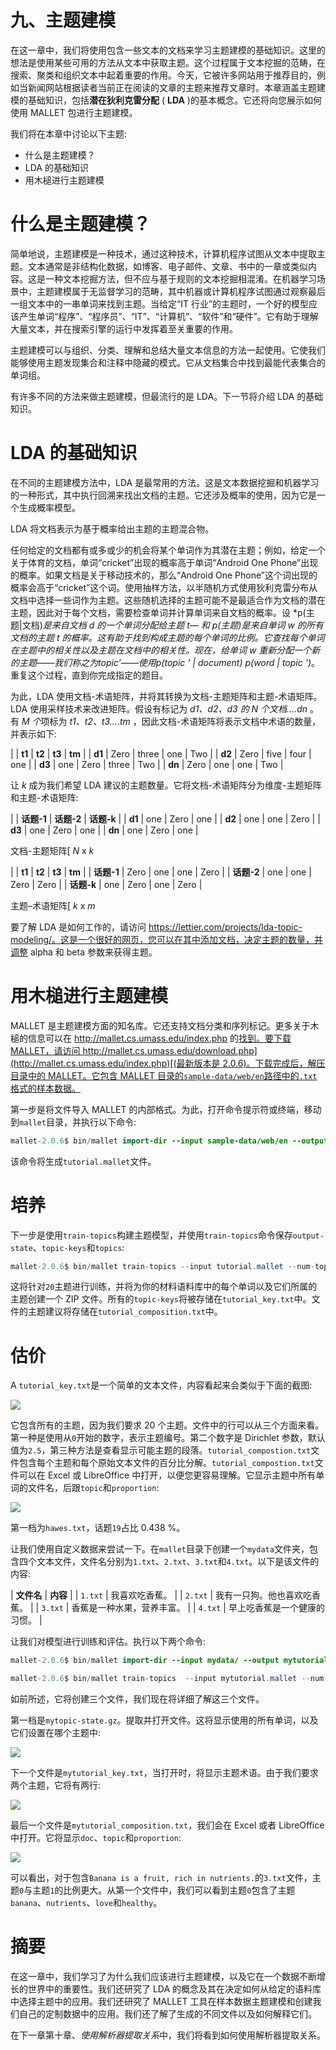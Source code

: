 

# 九、主题建模

在这一章中，我们将使用包含一些文本的文档来学习主题建模的基础知识。这里的想法是使用某些可用的方法从文本中获取主题。这个过程属于文本挖掘的范畴，在搜索、聚类和组织文本中起着重要的作用。今天，它被许多网站用于推荐目的，例如当新闻网站根据读者当前正在阅读的文章的主题来推荐文章时。本章涵盖主题建模的基础知识，包括**潜在狄利克雷分配** ( **LDA** )的基本概念。它还将向您展示如何使用 MALLET 包进行主题建模。

我们将在本章中讨论以下主题:

*   什么是主题建模？
*   LDA 的基础知识
*   用木槌进行主题建模



# 什么是主题建模？

简单地说，主题建模是一种技术，通过这种技术，计算机程序试图从文本中提取主题。文本通常是非结构化数据，如博客、电子邮件、文章、书中的一章或类似内容。这是一种文本挖掘方法，但不应与基于规则的文本挖掘相混淆。在机器学习场景中，主题建模属于无监督学习的范畴，其中机器或计算机程序试图通过观察最后一组文本中的一串单词来找到主题。当给定“IT 行业”的主题时，一个好的模型应该产生单词“程序”、“程序员”、“IT”、“计算机”、“软件”和“硬件”。它有助于理解大量文本，并在搜索引擎的运行中发挥着至关重要的作用。

主题建模可以与组织、分类、理解和总结大量文本信息的方法一起使用。它使我们能够使用主题发现集合和注释中隐藏的模式。它从文档集合中找到最能代表集合的单词组。

有许多不同的方法来做主题建模，但最流行的是 LDA。下一节将介绍 LDA 的基础知识。



# LDA 的基础知识

在不同的主题建模方法中，LDA 是最常用的方法。这是文本数据挖掘和机器学习的一种形式，其中执行回溯来找出文档的主题。它还涉及概率的使用，因为它是一个生成概率模型。

LDA 将文档表示为基于概率给出主题的主题混合物。

任何给定的文档都有或多或少的机会将某个单词作为其潜在主题；例如，给定一个关于体育的文档，单词“cricket”出现的概率高于单词“Android One Phone”出现的概率。如果文档是关于移动技术的，那么“Android One Phone”这个词出现的概率会高于“cricket”这个词。使用抽样方法，以半随机方式使用狄利克雷分布从文档中选择一些词作为主题。这些随机选择的主题可能不是最适合作为文档的潜在主题，因此对于每个文档，需要检查单词并计算单词来自文档的概率。设 *p(主题|文档)*是来自文档 *d* 的一个单词分配给主题 *t—* 和 *p(主题)*是来自单词 *w* 的所有文档的主题 *t* 的概率。这有助于找到构成主题的每个单词的比例。它查找每个单词在主题中的相关性以及主题在文档中的相关性。现在，给单词 *w* 重新分配一个新的主题——我们称之为*topic’——*使用*p(topic ' | document)* p(word | topic ')*。重复这个过程，直到你完成指定的题目。

为此，LDA 使用文档-术语矩阵，并将其转换为文档-主题矩阵和主题-术语矩阵。LDA 使用采样技术来改进矩阵。假设有标记为 *d1、d2、d3 的 *N* 个文档....dn* 。有 *M 个*项标为 *t1、t2、t3....tm* ，因此文档-术语矩阵将表示文档中术语的数量，并表示如下:

|  | **t1** | **t2** | **t3** | **tm** |
| **d1** | Zero | three | one | Two |
| **d2** | Zero | five | four | one |
| **d3** | one | Zero | three | Two |
| **dn** | Zero | one | one | Two |

让 *k* 成为我们希望 LDA 建议的主题数量。它将文档-术语矩阵分为维度-主题矩阵和主题-术语矩阵:

|  | **话题-1** | **话题-2** | **话题-k** |
| **d1** | one | Zero | one |
| **d2** | one | one | Zero |
| **d3** | one | Zero | one |
| **dn** | one | Zero | one |

文档-主题矩阵[ *N* x *k*

|  | **t1** | **t2** | **t3** | **tm** |
| **话题-1** | Zero | one | one | Zero |
| **话题-2** | one | one | Zero | Zero |
| **话题-k** | one | Zero | one | Zero |

主题–术语矩阵[ *k* x *m*

要了解 LDA 是如何工作的，请访问 https://lettier.com/projects/lda-topic-modeling/。这是一个很好的网页，您可以在其中添加文档，决定主题的数量，并调整 alpha 和 beta 参数来获得主题。



# 用木槌进行主题建模

MALLET 是主题建模方面的知名库。它还支持文档分类和序列标记。更多关于木槌的信息可以在 http://mallet.cs.umass.edu/index.php 的[找到。要下载 MALLET，请访问 http://mallet.cs.umass.edu/download.php](http://mallet.cs.umass.edu/index.php)[(最新版本是 2.0.6)。下载完成后，解压目录中的 MALLET。它包含 MALLET 目录的`sample-data/web/en`路径中的`.txt`格式的样本数据。](http://mallet.cs.umass.edu/download.php)

第一步是将文件导入 MALLET 的内部格式。为此，打开命令提示符或终端，移动到`mallet`目录，并执行以下命令:

```java
mallet-2.0.6$ bin/mallet import-dir --input sample-data/web/en --output tutorial.mallet --keep-sequence --remove-stopwords
```

该命令将生成`tutorial.mallet`文件。



# 培养

下一步是使用`train-topics`构建主题模型，并使用`train-topics`命令保存`output-state`、`topic-keys`和`topics`:

```java
mallet-2.0.6$ bin/mallet train-topics --input tutorial.mallet --num-topics 20 --output-state topic-state.gz --output-topic-keys tutorial_keys.txt --output-doc-topics tutorial_compostion.txt
```

这将针对`20`主题进行训练，并将为你的材料语料库中的每个单词以及它们所属的主题创建一个 ZIP 文件。所有的`topic-keys`将被存储在`tutorial_key.txt`中。文件的主题建议将存储在`tutorial_composition.txt`中。



# 估价

A `tutorial_key.txt`是一个简单的文本文件，内容看起来会类似于下面的截图:

![](img/00035.jpeg)

它包含所有的主题，因为我们要求 20 个主题。文件中的行可以从三个方面来看。第一种是使用从`0`开始的数字，表示主题编号。第二个数字是 Dirichlet 参数，默认值为`2.5`，第三种方法是查看显示可能主题的段落。`tutorial_compostion.txt`文件包含每个主题和每个原始文本文件的百分比分解。`tutorial_compostion.txt`文件可以在 Excel 或 LibreOffice 中打开，以便您更容易理解。它显示主题中所有单词的文件名，后跟`topic`和`proportion`:

![](img/00036.jpeg)

第一档为`hawes.txt`，话题`19`占比 0.438 %。

让我们使用自定义数据来尝试一下。在`mallet`目录下创建一个`mydata`文件夹，包含四个文本文件，文件名分别为`1.txt`、`2.txt`、`3.txt`和`4.txt`。以下是该文件的内容:

| **文件名** | **内容** |
| `1.txt` | 我喜欢吃香蕉。 |
| `2.txt` | 我有一只狗。他也喜欢吃香蕉。 |
| `3.txt` | 香蕉是一种水果，营养丰富。 |
| `4.txt` | 早上吃香蕉是一个健康的习惯。 |

让我们对模型进行训练和评估。执行以下两个命令:

```java
mallet-2.0.6$ bin/mallet import-dir --input mydata/ --output mytutorial.mallet --keep-sequence --remove-stopwords

mallet-2.0.6$ bin/mallet train-topics  --input mytutorial.mallet --num-topics 2 --output-state mytopic-state.gz --output-topic-keys mytutorial_keys.txt --output-doc-topics mytutorial_compostion.txt
```

如前所述，它将创建三个文件，我们现在将详细了解这三个文件。

第一档是`mytopic-state.gz`。提取并打开文件。这将显示使用的所有单词，以及它们设置在哪个主题中:

![](img/00037.jpeg)

下一个文件是`mytutorial_key.txt`，当打开时，将显示主题术语。由于我们要求两个主题，它将有两行:

![](img/00038.jpeg)

最后一个文件是`mytutorial_composition.txt`，我们会在 Excel 或者 LibreOffice 中打开。它将显示`doc`、`topic`和`proportion`:

![](img/00039.jpeg)

可以看出，对于包含`Banana is a fruit, rich in nutrients.`的`3.txt`文件，主题`0`与主题`1`的比例更大。从第一个文件中，我们可以看到主题`0`包含了主题`banana`、`nutrients`、`love`和`healthy`。



# 摘要

在这一章中，我们学习了为什么我们应该进行主题建模，以及它在一个数据不断增长的世界中的重要性。我们还研究了 LDA 的概念及其在决定如何从给定的语料库中选择主题中的应用。我们还研究了 MALLET 工具在样本数据主题建模和创建我们自己的定制数据中的应用。我们还了解了生成的不同文件以及如何解释它们。

在下一章第十章、*使用解析器提取关系*中，我们将看到如何使用解析器提取关系。